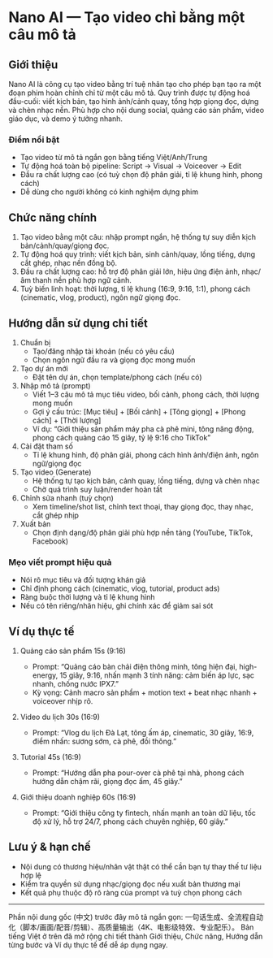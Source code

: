 # Nano AI — Tạo video chỉ bằng một câu mô tả

## Giới thiệu

Nano AI là công cụ tạo video bằng trí tuệ nhân tạo cho phép bạn tạo ra một đoạn phim hoàn chỉnh chỉ từ một câu mô tả. Quy trình được tự động hoá đầu-cuối: viết kịch bản, tạo hình ảnh/cảnh quay, tổng hợp giọng đọc, dựng và chèn nhạc nền. Phù hợp cho nội dung social, quảng cáo sản phẩm, video giáo dục, và demo ý tưởng nhanh.

### Điểm nổi bật

- Tạo video từ mô tả ngắn gọn bằng tiếng Việt/Anh/Trung
- Tự động hoá toàn bộ pipeline: Script → Visual → Voiceover → Edit
- Đầu ra chất lượng cao (có tuỳ chọn độ phân giải, tỉ lệ khung hình, phong cách)
- Dễ dùng cho người không có kinh nghiệm dựng phim

## Chức năng chính

1) Tạo video bằng một câu: nhập prompt ngắn, hệ thống tự suy diễn kịch bản/cảnh/quay/giọng đọc.
2) Tự động hoá quy trình: viết kịch bản, sinh cảnh/quay, lồng tiếng, dựng cắt ghép, nhạc nền đồng bộ.
3) Đầu ra chất lượng cao: hỗ trợ độ phân giải lớn, hiệu ứng điện ảnh, nhạc/âm thanh nền phù hợp ngữ cảnh.
4) Tuỳ biến linh hoạt: thời lượng, tỉ lệ khung (16:9, 9:16, 1:1), phong cách (cinematic, vlog, product), ngôn ngữ giọng đọc.

## Hướng dẫn sử dụng chi tiết

1. Chuẩn bị
   - Tạo/đăng nhập tài khoản (nếu có yêu cầu)
   - Chọn ngôn ngữ đầu ra và giọng đọc mong muốn
2. Tạo dự án mới
   - Đặt tên dự án, chọn template/phong cách (nếu có)
3. Nhập mô tả (prompt)
   - Viết 1–3 câu mô tả mục tiêu video, bối cảnh, phong cách, thời lượng mong muốn
   - Gợi ý cấu trúc: [Mục tiêu] + [Bối cảnh] + [Tông giọng] + [Phong cách] + [Thời lượng]
   - Ví dụ: “Giới thiệu sản phẩm máy pha cà phê mini, tông năng động, phong cách quảng cáo 15 giây, tỷ lệ 9:16 cho TikTok”
4. Cài đặt tham số
   - Tỉ lệ khung hình, độ phân giải, phong cách hình ảnh/điện ảnh, ngôn ngữ/giọng đọc
5. Tạo video (Generate)
   - Hệ thống tự tạo kịch bản, cảnh quay, lồng tiếng, dựng và chèn nhạc
   - Chờ quá trình suy luận/render hoàn tất
6. Chỉnh sửa nhanh (tuỳ chọn)
   - Xem timeline/shot list, chỉnh text thoại, thay giọng đọc, thay nhạc, cắt ghép nhịp
7. Xuất bản
   - Chọn định dạng/độ phân giải phù hợp nền tảng (YouTube, TikTok, Facebook)

### Mẹo viết prompt hiệu quả

- Nói rõ mục tiêu và đối tượng khán giả
- Chỉ định phong cách (cinematic, vlog, tutorial, product ads)
- Ràng buộc thời lượng và tỉ lệ khung hình
- Nếu có tên riêng/nhãn hiệu, ghi chính xác để giảm sai sót

## Ví dụ thực tế

1) Quảng cáo sản phẩm 15s (9:16)
   - Prompt: “Quảng cáo bàn chải điện thông minh, tông hiện đại, high-energy, 15 giây, 9:16, nhấn mạnh 3 tính năng: cảm biến áp lực, sạc nhanh, chống nước IPX7.”
   - Kỳ vọng: Cảnh macro sản phẩm + motion text + beat nhạc nhanh + voiceover nhịp rõ.

2) Video du lịch 30s (16:9)
   - Prompt: “Vlog du lịch Đà Lạt, tông ấm áp, cinematic, 30 giây, 16:9, điểm nhấn: sương sớm, cà phê, đồi thông.”

3) Tutorial 45s (16:9)
   - Prompt: “Hướng dẫn pha pour-over cà phê tại nhà, phong cách hướng dẫn chậm rãi, giọng đọc ấm, 45 giây.”

4) Giới thiệu doanh nghiệp 60s (16:9)
   - Prompt: “Giới thiệu công ty fintech, nhấn mạnh an toàn dữ liệu, tốc độ xử lý, hỗ trợ 24/7, phong cách chuyên nghiệp, 60 giây.”

## Lưu ý & hạn chế

- Nội dung có thương hiệu/nhân vật thật có thể cần bạn tự thay thế tư liệu hợp lệ
- Kiểm tra quyền sử dụng nhạc/giọng đọc nếu xuất bản thương mại
- Kết quả phụ thuộc độ rõ ràng của prompt và tuỳ chọn phong cách

---
Phần nội dung gốc (中文) trước đây mô tả ngắn gọn: 一句话生成、全流程自动化（脚本/画面/配音/剪辑）、高质量输出（4K、电影级特效、专业配乐）。 Bản tiếng Việt ở trên đã mở rộng chi tiết thành Giới thiệu, Chức năng, Hướng dẫn từng bước và Ví dụ thực tế để dễ áp dụng ngay.

